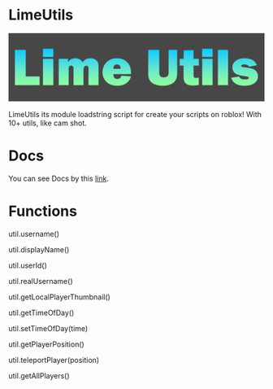 # LimeUtils

![LimeUtils Icon](https://github.com/MassiveHubs/LimeUtils/raw/main/LimeUtils.png)

LimeUtils its module loadstring script for create your scripts on roblox! With 10+ utils, like cam shot.

# Docs
You can see Docs by this [link](https://limedocs.gitbook.io/limeutils/how-to-use/explaination).

# Functions
util.username()

util.displayName()

util.userId()

util.realUsername()

util.getLocalPlayerThumbnail()

util.getTimeOfDay()

util.setTimeOfDay(time)

util.getPlayerPosition()

util.teleportPlayer(position)

util.getAllPlayers()
